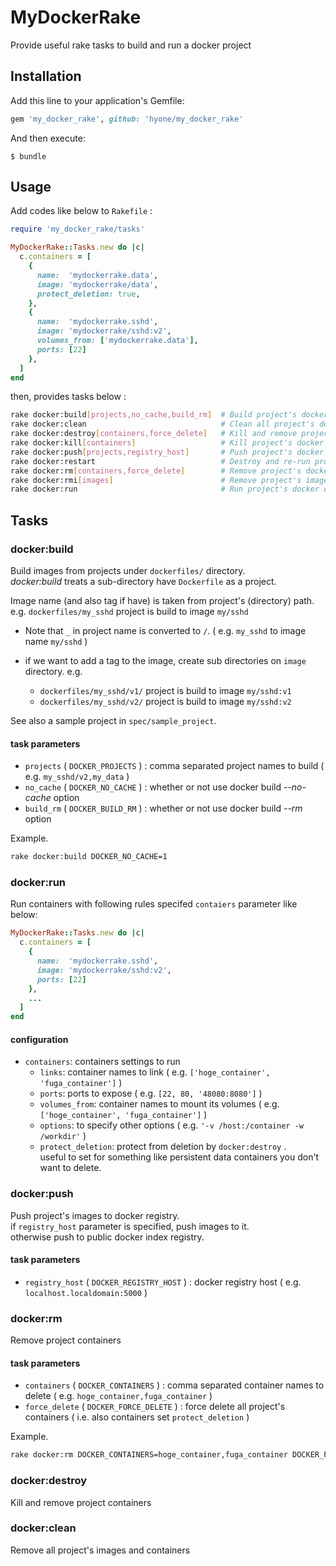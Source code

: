 # MyDockerRake

Provide useful rake tasks to build and run a docker project

## Installation

Add this line to your application's Gemfile:

```ruby
gem 'my_docker_rake', github: 'hyone/my_docker_rake'
```

And then execute:

```shell
$ bundle
```

<!---
Or install it yourself as:

```shell
$ gem install my_docker_rake
```
-->

## Usage

Add codes like below to `Rakefile` :

```ruby
require 'my_docker_rake/tasks'

MyDockerRake::Tasks.new do |c|
  c.containers = [
    {
      name:  'mydockerrake.data',
      image: 'mydockerrake/data',
      protect_deletion: true,
    },
    {
      name:  'mydockerrake.sshd',
      image: 'mydockerrake/sshd:v2',
      volumes_from: ['mydockerrake.data'],
      ports: [22]
    },
  ]
end
```

then, provides tasks below :

```sh
rake docker:build[projects,no_cache,build_rm]  # Build project's docker images
rake docker:clean                              # Clean all project's docker images and containers
rake docker:destroy[containers,force_delete]   # Kill and remove project's docker containers
rake docker:kill[containers]                   # Kill project's docker containers
rake docker:push[projects,registry_host]       # Push project's docker images to docker index service
rake docker:restart                            # Destroy and re-run project's containers
rake docker:rm[containers,force_delete]        # Remove project's docker containers
rake docker:rmi[images]                        # Remove project's images
rake docker:run                                # Run project's docker containers
```

## Tasks

### docker:build

Build images from projects under `dockerfiles/` directory.  
*docker:build* treats a sub-directory have `Dockerfile` as a project.

Image name (and also tag if have) is taken from project's (directory) path.  
e.g. `dockerfiles/my_sshd` project is build to image `my/sshd`

- Note that `_` in project name is converted to `/`. ( e.g. `my_sshd` to image name `my/sshd` )

- if we want to add a tag to the image, create sub directories on `image` directory. e.g.
  - `dockerfiles/my_sshd/v1/` project is build to image `my/sshd:v1`
  - `dockerfiles/my_sshd/v2/` project is build to image `my/sshd:v2`

See also a sample project in `spec/sample_project`.

#### task parameters

- `projects` ( `DOCKER_PROJECTS` ) : comma separated project names to build ( e.g. `my_sshd/v2,my_data` )
- `no_cache` ( `DOCKER_NO_CACHE` ) : whether or not use docker build *--no-cache* option
- `build_rm` ( `DOCKER_BUILD_RM` ) : whether or not use docker build *--rm* option

Example.

```sh
rake docker:build DOCKER_NO_CACHE=1
```

### docker:run

Run containers with following rules specifed `contaiers` parameter like below:

```ruby
MyDockerRake::Tasks.new do |c|
  c.containers = [
    {
      name:  'mydockerrake.sshd',
      image: 'mydockerrake/sshd:v2',
      ports: [22]
    },
    ...
  ]
end
```

#### configuration

- `containers`: containers settings to run
  - `links`: container names to link ( e.g. `['hoge_container', 'fuga_container']` )
  - `ports`: ports to expose ( e.g. `[22, 80, '48080:8080']` )
  - `volumes_from`: container names to mount its volumes ( e.g. `['hoge_container', 'fuga_container']` )
  - `options`: to specify other options ( e.g. `'-v /host:/container -w /workdir'` )
  - `protect_deletion`: protect from deletion by `docker:destroy` .  
    useful to set for something like persistent data containers you don't want to delete.

### docker:push

Push project's images to docker registry.  
if `registry_host` parameter is specified, push images to it.  
otherwise push to public docker index registry.

#### task parameters

- `registry_host` ( `DOCKER_REGISTRY_HOST` ) : docker registry host ( e.g. `localhost.localdomain:5000` )

### docker:rm

Remove project containers

#### task parameters

- `containers` ( `DOCKER_CONTAINERS` ) : comma separated container names to delete ( e.g. `hoge_container,fuga_container` )
- `force_delete` ( `DOCKER_FORCE_DELETE` ) : force delete all project's containers ( i.e. also containers set `protect_deletion` )

Example.

```sh
rake docker:rm DOCKER_CONTAINERS=hoge_container,fuga_container DOCKER_FORCE_DELETE=1
```

### docker:destroy

Kill and remove project containers

### docker:clean

Remove all project's images and containers
